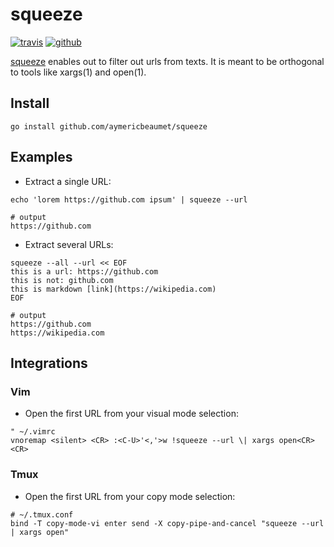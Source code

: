 # squeeze

[![travis](https://img.shields.io/travis/aymericbeaumet/squeeze?style=flat-square&logo=travis)](https://travis-ci.org/aymericbeaumet/squeeze)
[![github](https://img.shields.io/github/issues/aymericbeaumet/squeeze?style=flat-square&logo=github)](https://github.com/aymericbeaumet/squeeze/issues)

[squeeze](https://github.com/aymericbeaumet/squeeze) enables out to filter out
urls from texts. It is meant to be orthogonal to tools like xargs(1) and
open(1).

## Install

```shell
go install github.com/aymericbeaumet/squeeze
```

## Examples

- Extract a single URL:

```shell
echo 'lorem https://github.com ipsum' | squeeze --url

# output
https://github.com
```

- Extract several URLs:

```shell
squeeze --all --url << EOF
this is a url: https://github.com
this is not: github.com
this is markdown [link](https://wikipedia.com)
EOF

# output
https://github.com
https://wikipedia.com
```

## Integrations

### Vim

- Open the first URL from your visual mode selection:

```vim
" ~/.vimrc
vnoremap <silent> <CR> :<C-U>'<,'>w !squeeze --url \| xargs open<CR><CR>
```

### Tmux

- Open the first URL from your copy mode selection:

```tmux
# ~/.tmux.conf
bind -T copy-mode-vi enter send -X copy-pipe-and-cancel "squeeze --url | xargs open"
```
